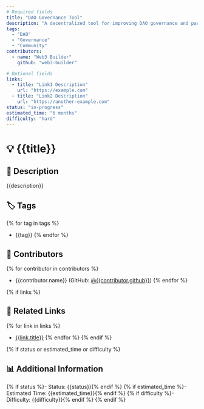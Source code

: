 ```yaml
---
# Required fields
title: "DAO Governance Tool"
description: "A decentralized tool for improving DAO governance and participation."
tags:
  - "DAO"
  - "Governance"
  - "Community"
contributors:
  - name: "Web3 Builder"
    github: "web3-builder"

# Optional fields
links:
  - title: "Link1 Description"
    url: "https://example.com"
  - title: "Link2 Description"
    url: "https://another-example.com"
status: "in-progress"
estimated_time: "6 months"
difficulty: "hard"
---
```


# 💡 {{title}}

## 📝 Description
{{description}}

## 🏷️ Tags
{% for tag in tags %}
- {{tag}}
{% endfor %}

## 👥 Contributors
{% for contributor in contributors %}
- {{contributor.name}} (GitHub: [@{{contributor.github}}](https://github.com/{{contributor.github}}))
{% endfor %}

{% if links %}
## 🔗 Related Links
{% for link in links %}
- [{{link.title}}]({{link.url}})
{% endfor %}
{% endif %}

{% if status or estimated_time or difficulty %}
## 📊 Additional Information
{% if status %}- Status: {{status}}{% endif %}
{% if estimated_time %}- Estimated Time: {{estimated_time}}{% endif %}
{% if difficulty %}- Difficulty: {{difficulty}}{% endif %}
{% endif %}